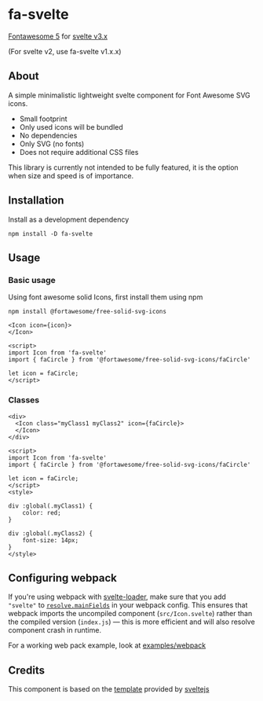 # fa-svelte
[Fontawesome 5](https://fontawesome.com/) for [svelte v3.x](https://svelte.dev/) 

(For svelte v2, use fa-svelte v1.x.x)
## About
A simple minimalistic lightweight svelte component for Font Awesome SVG icons.
* Small footprint 
* Only used icons will be bundled
* No dependencies
* Only SVG (no fonts)
* Does not require additional CSS files 

This library is currently not intended to be fully featured, it is the option when size and speed is of importance.


## Installation 
Install as a development dependency

`npm install -D fa-svelte`

## Usage

### Basic usage

Using font awesome solid Icons, first install them using npm  

`npm install @fortawesome/free-solid-svg-icons`

```
<Icon icon={icon}>
</Icon>

<script>
import Icon from 'fa-svelte'
import { faCircle } from '@fortawesome/free-solid-svg-icons/faCircle'

let icon = faCircle;
</script>
```

### Classes
```
<div>
  <Icon class="myClass1 myClass2" icon={faCircle}>
  </Icon>
</div>

<script>
import Icon from 'fa-svelte'
import { faCircle } from '@fortawesome/free-solid-svg-icons/faCircle'

let icon = faCircle;
</script>
<style>

div :global(.myClass1) {
    color: red;
}

div :global(.myClass2) {
    font-size: 14px;
}
</style>
```

## Configuring webpack

If you're using webpack with [svelte-loader](https://github.com/sveltejs/svelte-loader), 
make sure that you add `"svelte"` to 
[`resolve.mainFields`](https://webpack.js.org/configuration/resolve/#resolve-mainfields) in 
your webpack config. This ensures that webpack imports the uncompiled component (`src/Icon.svelte`) 
rather than the compiled version (`index.js`) — this is more efficient and will also resolve component 
crash in runtime.  

For a working web pack example, look at [examples/webpack](https://github.com/alphapeter/fa-svelte/tree/master/examples/webpack)  

## Credits

This component is based on the [template](https://github.com/sveltejs/component-template) 
provided by [sveltejs](https://github.com/sveltejs) 
